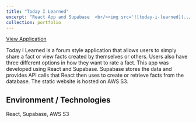 ```yaml
---
title: "Today I Learned"
excerpt: "React App and Supabase  <br/><img src='![today-i-learned](../images/today-i-learned.png)' height='400px' width='400px'>"
collection: portfolio
---
```


[View Application](http://today-i-learned-facts.s3-website-us-east-1.amazonaws.com)

Today I Learned is a forum style application that allows users to simply share a fact or view facts created by themselves or others. Users also have three different options in how they want to rate a fact. This app was developed using React and Supabase. Supabase stores the data and provides API calls that React then uses to create or retrieve facts from the database. The static website is hosted on AWS S3. 

Environment / Technologies
------

React, Supabase, AWS S3